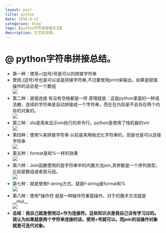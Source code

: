```yaml
---
layout: post
title: python
date: 2018-8-12
categories: blog
tags: [python字符串链接方法]
description: 文艺的流氓。
---
```

# @ python字符串拼接总结。 #

 - 第一种：使用+(加号)号是可以的拼接字符串 <br/>
 - 使用,(逗号)号也是可以说是拼接字符串,不过要使用print来输出。如果是赋值操作的话会是一个数组<br/>
![](https://i.imgur.com/UAODduL.png)
 - 第二种：直接连接 有没有空格都是一样 原理就是：这是python里面的一种语法糖，连续的字符串是自动拼接成一个字符串，而在在内存是不会存在两个内存的对象的。<br/>
![](https://i.imgur.com/gwyNOLG.png)
 - 第三种：dis是用来显示vm执行的命令行。python是使用了栈机器的vm<br/>
![](https://i.imgur.com/S1gMLbT.png)
 - 第四种：使用%来拼接字符串  以前是来用格式化字符串的，但是也是可以连接字符串<br/>
![](https://i.imgur.com/4uarW0O.png)
 - 第五种：format是和%一样的效果<br/>
![](https://i.imgur.com/i4Usi6n.png)
 - 第六种：Join函数使用的是字符串中的内置方法join,其参数是一个序列类型，比如是数组或者是元组。<br/>
![](https://i.imgur.com/izZb4Hz.png)
 - 第七种：就是使用f-string方式。就是f-string是format和%<br/>
![](https://i.imgur.com/dbUnWiz.png)
 - 第八种：使用*操作符 就是一种操作符重载操作，对于的魔术方法就是__mul__<br/>
![](https://i.imgur.com/syl0rJZ.png)<br/>
 - **总结：我自己就是使用过+作为连接符。这些知识点是我自己没有学习过的。我认为如果就是两个字符串连接的话，使用+号就可以。而join的话操作对象就是可迭代对象。**